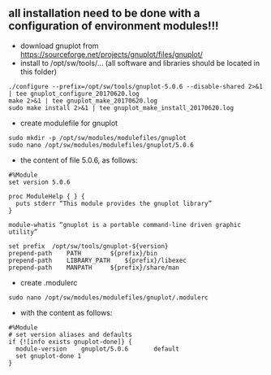## all installation need to be done with a configuration of environment modules!!! 

* download gnuplot from https://sourceforge.net/projects/gnuplot/files/gnuplot/ 
* install to /opt/sw/tools/... (all software and libraries should be located in this folder)

```
./configure --prefix=/opt/sw/tools/gnuplot-5.0.6 --disable-shared 2>&1 | tee gnuplot_configure_20170620.log
make 2>&1 | tee gnuplot_make_20170620.log
sudo make install 2>&1 | tee gnuplot_make_install_20170620.log
```
* create modulefile for gnuplot
```
sudo mkdir -p /opt/sw/modules/modulefiles/gnuplot
sudo nano /opt/sw/modules/modulefiles/gnuplot/5.0.6
```
* the content of file 5.0.6, as follows:
```
#%Module
set version 5.0.6

proc ModuleHelp { } {
  puts stderr “This module provides the gnuplot library”
}

module-whatis “gnuplot is a portable command-line driven graphic utility”

set prefix	/opt/sw/tools/gnuplot-${version}
prepend-path	PATH		${prefix}/bin
prepend-path	LIBRARY_PATH	${prefix}/libexec
prepend-path	MANPATH		${prefix}/share/man
```
* create .modulerc
```
sudo nano /opt/sw/modules/modulefiles/gnuplot/.modulerc
```
* with the content as follows:
```
#%Module
# set version aliases and defaults
if {![info exists gnuplot-done]} {
  module-version	gnuplot/5.0.6		default
  set gnuplot-done 1
}
```
